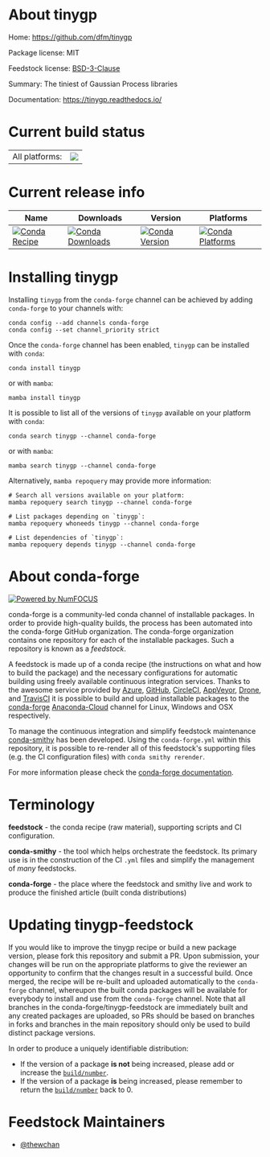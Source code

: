 About tinygp
============

Home: https://github.com/dfm/tinygp

Package license: MIT

Feedstock license: [BSD-3-Clause](https://github.com/conda-forge/tinygp-feedstock/blob/main/LICENSE.txt)

Summary: The tiniest of Gaussian Process libraries

Documentation: https://tinygp.readthedocs.io/

Current build status
====================


<table><tr><td>All platforms:</td>
    <td>
      <a href="https://dev.azure.com/conda-forge/feedstock-builds/_build/latest?definitionId=16510&branchName=main">
        <img src="https://dev.azure.com/conda-forge/feedstock-builds/_apis/build/status/tinygp-feedstock?branchName=main">
      </a>
    </td>
  </tr>
</table>

Current release info
====================

| Name | Downloads | Version | Platforms |
| --- | --- | --- | --- |
| [![Conda Recipe](https://img.shields.io/badge/recipe-tinygp-green.svg)](https://anaconda.org/conda-forge/tinygp) | [![Conda Downloads](https://img.shields.io/conda/dn/conda-forge/tinygp.svg)](https://anaconda.org/conda-forge/tinygp) | [![Conda Version](https://img.shields.io/conda/vn/conda-forge/tinygp.svg)](https://anaconda.org/conda-forge/tinygp) | [![Conda Platforms](https://img.shields.io/conda/pn/conda-forge/tinygp.svg)](https://anaconda.org/conda-forge/tinygp) |

Installing tinygp
=================

Installing `tinygp` from the `conda-forge` channel can be achieved by adding `conda-forge` to your channels with:

```
conda config --add channels conda-forge
conda config --set channel_priority strict
```

Once the `conda-forge` channel has been enabled, `tinygp` can be installed with `conda`:

```
conda install tinygp
```

or with `mamba`:

```
mamba install tinygp
```

It is possible to list all of the versions of `tinygp` available on your platform with `conda`:

```
conda search tinygp --channel conda-forge
```

or with `mamba`:

```
mamba search tinygp --channel conda-forge
```

Alternatively, `mamba repoquery` may provide more information:

```
# Search all versions available on your platform:
mamba repoquery search tinygp --channel conda-forge

# List packages depending on `tinygp`:
mamba repoquery whoneeds tinygp --channel conda-forge

# List dependencies of `tinygp`:
mamba repoquery depends tinygp --channel conda-forge
```


About conda-forge
=================

[![Powered by
NumFOCUS](https://img.shields.io/badge/powered%20by-NumFOCUS-orange.svg?style=flat&colorA=E1523D&colorB=007D8A)](https://numfocus.org)

conda-forge is a community-led conda channel of installable packages.
In order to provide high-quality builds, the process has been automated into the
conda-forge GitHub organization. The conda-forge organization contains one repository
for each of the installable packages. Such a repository is known as a *feedstock*.

A feedstock is made up of a conda recipe (the instructions on what and how to build
the package) and the necessary configurations for automatic building using freely
available continuous integration services. Thanks to the awesome service provided by
[Azure](https://azure.microsoft.com/en-us/services/devops/), [GitHub](https://github.com/),
[CircleCI](https://circleci.com/), [AppVeyor](https://www.appveyor.com/),
[Drone](https://cloud.drone.io/welcome), and [TravisCI](https://travis-ci.com/)
it is possible to build and upload installable packages to the
[conda-forge](https://anaconda.org/conda-forge) [Anaconda-Cloud](https://anaconda.org/)
channel for Linux, Windows and OSX respectively.

To manage the continuous integration and simplify feedstock maintenance
[conda-smithy](https://github.com/conda-forge/conda-smithy) has been developed.
Using the ``conda-forge.yml`` within this repository, it is possible to re-render all of
this feedstock's supporting files (e.g. the CI configuration files) with ``conda smithy rerender``.

For more information please check the [conda-forge documentation](https://conda-forge.org/docs/).

Terminology
===========

**feedstock** - the conda recipe (raw material), supporting scripts and CI configuration.

**conda-smithy** - the tool which helps orchestrate the feedstock.
                   Its primary use is in the construction of the CI ``.yml`` files
                   and simplify the management of *many* feedstocks.

**conda-forge** - the place where the feedstock and smithy live and work to
                  produce the finished article (built conda distributions)


Updating tinygp-feedstock
=========================

If you would like to improve the tinygp recipe or build a new
package version, please fork this repository and submit a PR. Upon submission,
your changes will be run on the appropriate platforms to give the reviewer an
opportunity to confirm that the changes result in a successful build. Once
merged, the recipe will be re-built and uploaded automatically to the
`conda-forge` channel, whereupon the built conda packages will be available for
everybody to install and use from the `conda-forge` channel.
Note that all branches in the conda-forge/tinygp-feedstock are
immediately built and any created packages are uploaded, so PRs should be based
on branches in forks and branches in the main repository should only be used to
build distinct package versions.

In order to produce a uniquely identifiable distribution:
 * If the version of a package **is not** being increased, please add or increase
   the [``build/number``](https://docs.conda.io/projects/conda-build/en/latest/resources/define-metadata.html#build-number-and-string).
 * If the version of a package **is** being increased, please remember to return
   the [``build/number``](https://docs.conda.io/projects/conda-build/en/latest/resources/define-metadata.html#build-number-and-string)
   back to 0.

Feedstock Maintainers
=====================

* [@thewchan](https://github.com/thewchan/)

